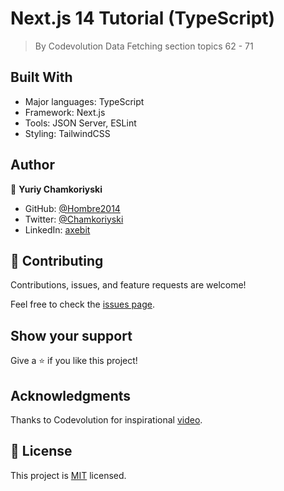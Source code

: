 # Next.js 14 Tutorial (TypeScript)

> By Codevolution Data Fetching section topics 62 - 71

## Built With

- Major languages: TypeScript
- Framework: Next.js
- Tools: JSON Server, ESLint
- Styling: TailwindCSS

## Author

👤 **Yuriy Chamkoriyski**

- GitHub: [@Hombre2014](https://github.com/Hombre2014)
- Twitter: [@Chamkoriyski](https://twitter.com/Chamkoriyski)
- LinkedIn: [axebit](https://linkedin.com/in/axebit)

## 🤝 Contributing

Contributions, issues, and feature requests are welcome!

Feel free to check the [issues page](https://github.com/Hombre/tiktik_app/issues).

## Show your support

Give a ⭐️ if you like this project!

## Acknowledgments

Thanks to Codevolution for inspirational [video](https://www.youtube.com/watch?v=gBLro0UcwKw&t=4s&ab_channel=Codevolution).

## 📝 License

This project is [MIT](./license.md) licensed.
